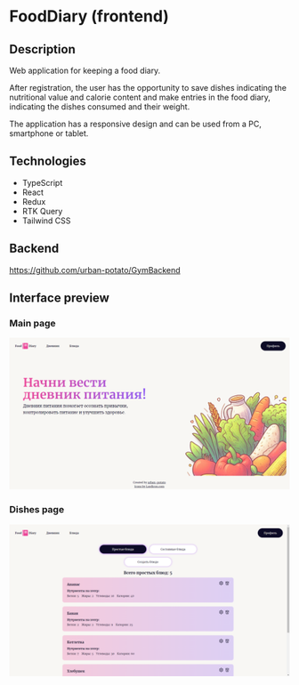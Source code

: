 # FoodDiary (frontend)

## Description

Web application for keeping a food diary.

After registration, the user has the opportunity to save dishes indicating the nutritional value and calorie content and make entries in the food diary, indicating the dishes consumed and their weight.

The application has a responsive design and can be used from a PC, smartphone or tablet.

## Technologies

- TypeScript
- React
- Redux
- RTK Query
- Tailwind CSS

## Backend

https://github.com/urban-potato/GymBackend

## Interface preview

### Main page

![main page](https://github.com/urban-potato/food-diary-web/blob/main/interface_screens/main_page.png?raw=true)

### Dishes page

![dishes page](https://github.com/urban-potato/food-diary-web/blob/main/interface_screens/dishes_page.png?raw=true)
